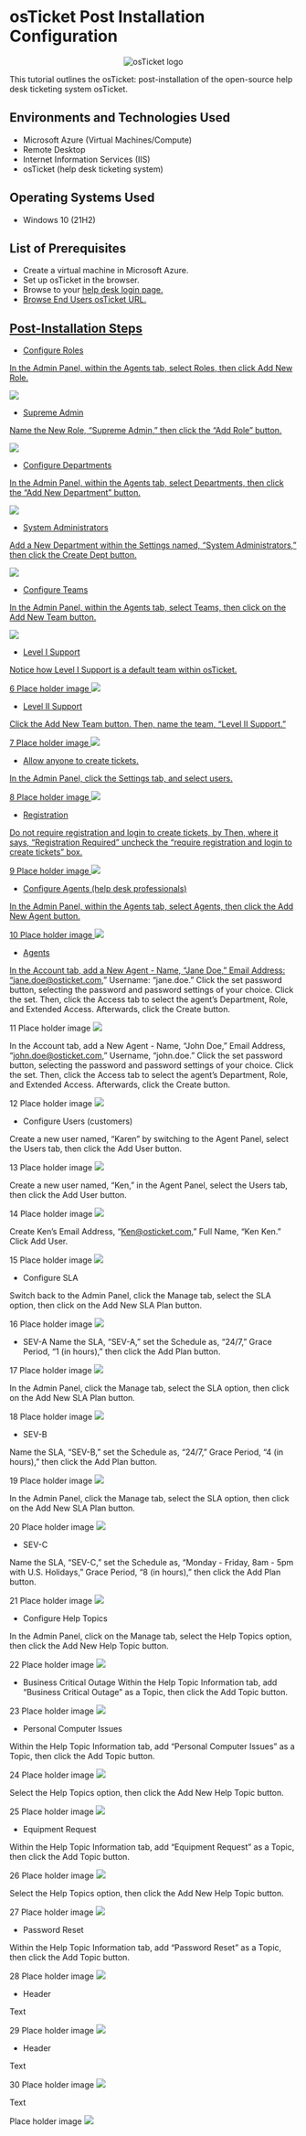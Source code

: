 # osTicket Post Installation Configuration
<p align="center">
<img src="https://i.imgur.com/Clzj7Xs.png" alt="osTicket logo"/>
</p>

This tutorial outlines the osTicket: post-installation of the open-source help desk ticketing system osTicket.<br />


<h2>Environments and Technologies Used</h2>

- Microsoft Azure (Virtual Machines/Compute)
- Remote Desktop
- Internet Information Services (IIS)
- osTicket (help desk ticketing system)

<h2>Operating Systems Used </h2>

- Windows 10</b> (21H2)

<h2>List of Prerequisites</h2>

- Create a virtual machine in Microsoft Azure.
- Set up osTicket in the browser.
- Browse to your <a href="http://localhost/osTicket/scp/login.php">help desk login page.
- Browse <a href="http://localhost/osTicket/">End Users osTicket URL.

<h2>Post-Installation Steps</h2>

- Configure Roles
<p>

In the Admin Panel, within the Agents tab, select Roles, then click Add New Role.
<p>
<img src="https://imgur.com/VW2TU8x.png">
</p>
<p>
  
- Supreme Admin
 <p>
    
Name the New Role, “Supreme Admin,” then click the “Add Role” button.
<p>

<img src="https://imgur.com/8gDvdux.png">
</p>
<p>

  
- Configure Departments

In the Admin Panel, within the Agents tab, select Departments, then click the “Add New Department” button.
<p>
<img src="https://imgur.com/aeO9g3A.png">
</p>
<p>

  
- System Administrators
  
Add a New Department within the Settings named, “System Administrators,” then click the Create Dept button.
<p>
<img src="https://imgur.com/XAWStbW.png">
</p>
<p>

- Configure Teams
  
In the Admin Panel, within the Agents tab, select Teams, then click on the Add New Team button.
<p>
<img src="https://imgur.com/jQjYPjM.png">
</p>
<p>

- Level I Support
  
Notice how Level I Support is a default team within osTicket.
<p>
6 Place holder image <img src="https://i.imgur.com/DJmEXEB.png">
</p>
<p>
  
- Level II Support
  
Click the Add New Team button. Then, name the team, “Level II Support.”
<p>
7 Place holder image <img src="https://i.imgur.com/DJmEXEB.png">
</p>
<p>
  
- Allow anyone to create tickets. 
  
In the Admin Panel, click the Settings tab, and select users. 
<p>
8 Place holder image <img src="https://i.imgur.com/DJmEXEB.png">
</p>
<p>
  
- Registration
  
Do not require registration and login to create tickets, by Then, where it says, “Registration Required” uncheck the “require registration and login to create tickets” box.
<p>
9 Place holder image <img src="https://i.imgur.com/DJmEXEB.png">
</p>
<p>
  
- Configure Agents (help desk professionals)
  
In the Admin Panel, within the Agents tab, select Agents, then click the Add New Agent button.
<p>
10 Place holder image <img src="https://i.imgur.com/DJmEXEB.png">
</p>
<p>
  
- Agents
  
In the Account tab, add a New Agent - Name, “Jane Doe,” Email Address: “jane.doe@osticket.com,” Username: “jane.doe.” Click the set password button, selecting the password and password settings of your choice. Click the set. Then, click the Access tab to select the agent’s Department, Role, and Extended Access. Afterwards, click the Create button.
<p>
11 Place holder image <img src="https://i.imgur.com/DJmEXEB.png">
</p>
<p>
  
In the Account tab, add a New Agent - Name, “John Doe,” Email Address, “john.doe@osticket.com,” Username, “john.doe.” Click the set password button, selecting the password and password settings of your choice. Click the set. Then, click the Access tab to select the agent’s Department, Role, and Extended Access. Afterwards, click the Create button.
<p>
12 Place holder image <img src="https://i.imgur.com/DJmEXEB.png">
</p>
<p>
  
- Configure Users (customers)
  
Create a new user named, “Karen” by switching to the Agent Panel, select the Users tab, then click the Add User button.
<p>
13 Place holder image <img src="https://i.imgur.com/DJmEXEB.png">
</p>
<p>
  
Create a new user named, “Ken,” in the Agent Panel, select the Users tab, then click the Add User button.
<p>
14 Place holder image <img src="https://i.imgur.com/DJmEXEB.png">
</p>
<p>
  
Create Ken’s Email Address, “Ken@osticket.com,” Full Name, “Ken Ken.” Click Add User.
<p>
15 Place holder image <img src="https://i.imgur.com/DJmEXEB.png">
</p>
<p>
  
- Configure SLA
  
Switch back to the Admin Panel, click the Manage tab, select the SLA option, then click on the Add New SLA Plan button.
<p>
16 Place holder image <img src="https://i.imgur.com/DJmEXEB.png">
</p>
<p>
  
- SEV-A
Name the SLA, “SEV-A,” set the Schedule as, “24/7,” Grace Period, “1 (in hours),” then click the Add Plan button.
<p>
17 Place holder image <img src="https://i.imgur.com/DJmEXEB.png">
</p>
<p>
  
In the Admin Panel, click the Manage tab, select the SLA option, then click on the Add New SLA Plan button.
<p>
18 Place holder image <img src="https://i.imgur.com/DJmEXEB.png">
</p>
<p>
  
- SEV-B
  
Name the SLA, “SEV-B,” set the Schedule as, “24/7,” Grace Period, “4 (in hours),” then click the Add Plan button.
<p>
19 Place holder image <img src="https://i.imgur.com/DJmEXEB.png">
</p>
<p>
  
In the Admin Panel, click the Manage tab, select the SLA option, then click on the Add New SLA Plan button.
<p>
20 Place holder image <img src="https://i.imgur.com/DJmEXEB.png">
</p>
<p>
  
- SEV-C
  
Name the SLA, “SEV-C,” set the Schedule as, “Monday - Friday, 8am - 5pm with U.S. Holidays,” Grace Period, “8 (in hours),” then click the Add Plan button.
<p>
21 Place holder image <img src="https://i.imgur.com/DJmEXEB.png">
</p>
<p>
  
- Configure Help Topics
  
In the Admin Panel, click on the Manage tab, select the Help Topics option, then click the Add New Help Topic button.
<p>
22 Place holder image <img src="https://i.imgur.com/DJmEXEB.png">
</p>
<p>

- Business Critical Outage
Within the Help Topic Information tab, add “Business Critical Outage” as a Topic, then click the Add Topic button.
<p>
23 Place holder image <img src="https://i.imgur.com/DJmEXEB.png">
</p>
<p>
  
- Personal Computer Issues
  
Within the Help Topic Information tab, add “Personal Computer Issues” as a Topic, then click the Add Topic button.
<p>
24 Place holder image <img src="https://i.imgur.com/DJmEXEB.png">
</p>
<p>
  
Select the Help Topics option, then click the Add New Help Topic button.
<p>
25 Place holder image <img src="https://i.imgur.com/DJmEXEB.png">
</p>
<p>
  
- Equipment Request
  
Within the Help Topic Information tab, add “Equipment Request” as a Topic, then click the Add Topic button.
<p>
26 Place holder image <img src="https://i.imgur.com/DJmEXEB.png">
</p>
<p>
  
Select the Help Topics option, then click the Add New Help Topic button.
<p>
27 Place holder image <img src="https://i.imgur.com/DJmEXEB.png">
</p>
<p>
  
- Password Reset
  
Within the Help Topic Information tab, add “Password Reset” as a Topic, then click the Add Topic button.
<p>
28 Place holder image <img src="https://i.imgur.com/DJmEXEB.png">
</p>
<p>
  
- Header
  
Text
<p>
29 Place holder image <img src="https://i.imgur.com/DJmEXEB.png">
</p>
<p>
  
- Header
  
Text
<p>
30 Place holder image <img src="https://i.imgur.com/DJmEXEB.png">
</p>
<p>
  
Text
<p>
Place holder image <img src="https://i.imgur.com/DJmEXEB.png">
</p>
<p>
